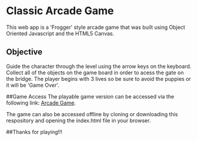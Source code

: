 # Classic Arcade Game
This web app is a 'Frogger' style arcade game that was built using Object Oriented Javascript and the HTML5 Canvas.

## Objective
Guide the character through the level using the arrow keys on the keyboard.  Collect all of the objects on the game board in order to acess the gate on the bridge.  The player begins with 3 lives so be sure to avoid the puppies or it will be 'Game Over'.

##Game Access
The playable game version can be accessed via the following link: [Arcade Game](https://jsleb1.github.io/ArcadeGame/).

The game can also be accessed offline by cloning or downloading this respository and opening the index.html file in your browser.

##Thanks for playing!!!